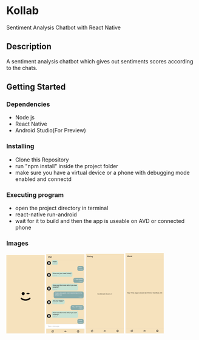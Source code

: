 # Kollab

Sentiment Analysis Chatbot with React Native

## Description

A sentiment analysis chatbot which gives out sentiments scores according to the chats.

## Getting Started

### Dependencies

* Node js
* React Native
* Android Studio(For Preview)

### Installing

* Clone this Repository
* run "npm install" inside the project folder
* make sure you have a virtual device or a phone with debugging mode enabled and connectd

### Executing program

* open the project directory in terminal
* react-native run-android
* wait for it to build and then the app is useable on AVD or connected phone

### Images

<img alt="Splash Screen" src="https://github.com/VishnuVardhanJS/Emo_Analysis/blob/VishnuVardhanJS-patch-1/Splash%20Screen.jpg?raw=true" width="20%"> <img alt="ChatBot" src="https://github.com/VishnuVardhanJS/Emo_Analysis/blob/VishnuVardhanJS-patch-1/ChatBot.jpg?raw=true" width="20%"> 
<img alt="Score" src="https://github.com/VishnuVardhanJS/Emo_Analysis/blob/VishnuVardhanJS-patch-1/Score.jpg?raw=true" width="20%"> <img alt="About" src="https://github.com/VishnuVardhanJS/Emo_Analysis/blob/VishnuVardhanJS-patch-1/About.jpg?raw=true" width="20%"> 





